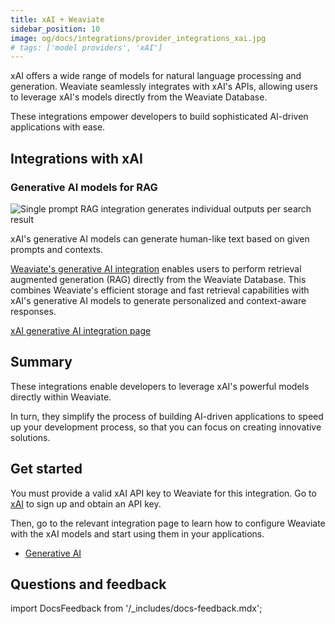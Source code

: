 ```yaml
---
title: xAI + Weaviate
sidebar_position: 10
image: og/docs/integrations/provider_integrations_xai.jpg
# tags: ['model providers', 'xAI']
---
```


<!-- Note: for images, use https://docs.google.com/presentation/d/15opIcJuaIjEEcs_1Zm8B6pccox2p7_MHSjCnRv4dPfU/edit?usp=sharing -->

xAI offers a wide range of models for natural language processing and generation. Weaviate seamlessly integrates with xAI's APIs, allowing users to leverage xAI's models directly from the Weaviate Database.

These integrations empower developers to build sophisticated AI-driven applications with ease.

## Integrations with xAI

### Generative AI models for RAG

![Single prompt RAG integration generates individual outputs per search result](../_includes/integration_xai_rag.png)

xAI's generative AI models can generate human-like text based on given prompts and contexts.

[Weaviate's generative AI integration](./generative.md) enables users to perform retrieval augmented generation (RAG) directly from the Weaviate Database. This combines Weaviate's efficient storage and fast retrieval capabilities with xAI's generative AI models to generate personalized and context-aware responses.

[xAI generative AI integration page](./generative.md)

## Summary

These integrations enable developers to leverage xAI's powerful models directly within Weaviate.

In turn, they simplify the process of building AI-driven applications to speed up your development process, so that you can focus on creating innovative solutions.

## Get started

You must provide a valid xAI API key to Weaviate for this integration. Go to [xAI](https://console.x.ai/) to sign up and obtain an API key.

Then, go to the relevant integration page to learn how to configure Weaviate with the xAI models and start using them in your applications.

- [Generative AI](./generative.md)

## Questions and feedback

import DocsFeedback from '/_includes/docs-feedback.mdx';

<DocsFeedback/>
